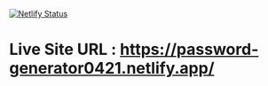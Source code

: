 [![Netlify Status](https://api.netlify.com/api/v1/badges/2c710685-d144-49df-8b0a-345a7b4497b6/deploy-status)](https://app.netlify.com/sites/password-generator0421/deploys)

# Live Site URL : https://password-generator0421.netlify.app/
